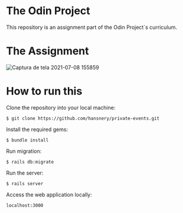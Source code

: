 # The Odin Project
This repository is an assignment part of the Odin Project`s curriculum.
# The Assignment
![Captura de tela 2021-07-08 155859](https://user-images.githubusercontent.com/19158296/124976303-73f7a580-e005-11eb-9369-d1933ecb7d66.jpg)
# How to run this
Clone the repository into your local machine:

`$ git clone https://github.com/hansnery/private-events.git`

Install the required gems:

`$ bundle install`

Run migration:

`$ rails db:migrate`

Run the server:

`$ rails server`

Access the web application locally:

`localhost:3000`
